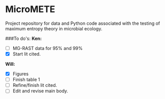 # MicroMETE
Project repository for data and Python code associated with the testing of maximum entropy theory in microbial ecology. 


###To do's:
**Ken:**  
- [ ] MG-RAST data for 95% and 99%  
- [x] Start lit cited.

**Will:**  
- [x] Figures  
- [ ] Finish table 1  
- [ ] Refine/finish lit cited.  
- [ ] Edit and revise main body.